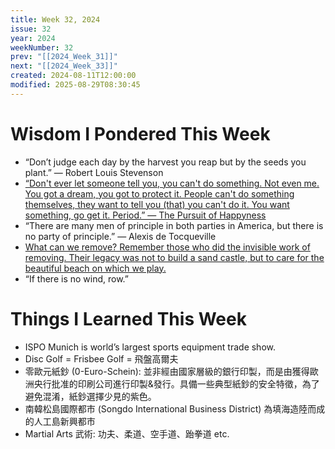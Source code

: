 ```yaml
---
title: Week 32, 2024
issue: 32
year: 2024
weekNumber: 32
prev: "[[2024_Week_31]]"
next: "[[2024_Week_33]]"
created: 2024-08-11T12:00:00
modified: 2025-08-29T08:30:45
---
```


# Wisdom I Pondered This Week

* “Don’t judge each day by the harvest you reap but by the seeds you plant.” — Robert Louis Stevenson
* [“Don't ever let someone tell you, you can't do something. Not even me. You got a dream, you got to protect it. People can't do something themselves, they want to tell you (that) you can't do it. You want something, go get it. Period.” — The Pursuit of Happyness](https://www.youtube.com/watch?v=UZb2NOHPA2A&ab_channel=Movieclips)
* “There are many men of principle in both parties in America, but there is no party of principle.” ― Alexis de Tocqueville
* [What can we remove? Remember those who did the invisible work of removing. Their legacy was not to build a sand castle, but to care for the beautiful beach on which we play.](https://stephango.com/remove)
* “If there is no wind, row.”

# Things I Learned This Week

* ISPO Munich is world’s largest sports equipment trade show.
* Disc Golf = Frisbee Golf = 飛盤高爾夫
* 零歐元紙鈔 (0-Euro-Schein): 並非經由國家層級的銀行印製，而是由獲得歐洲央行批准的印刷公司進行印製\&發行。具備一些典型紙鈔的安全特徵，為了避免混淆，紙鈔選擇少見的紫色。
* 南韓松島國際都市 (Songdo International Business District) 為填海造陸而成的人工島新興都市
* Martial Arts 武術: 功夫、柔道、空手道、跆拳道 etc.
